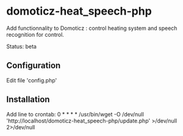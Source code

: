 domoticz-heat_speech-php
========================

Add functionnality to Domoticz : control heating system and speech recognition for control.


Status: beta


Configuration
-------------
Edit file 'config.php'

Installation
------------
Add line to crontab:
	0 * * * * /usr/bin/wget -O /dev/null 'http://localhost/domoticz-heat_speech-php/update.php' >/dev/null 2>/dev/null
